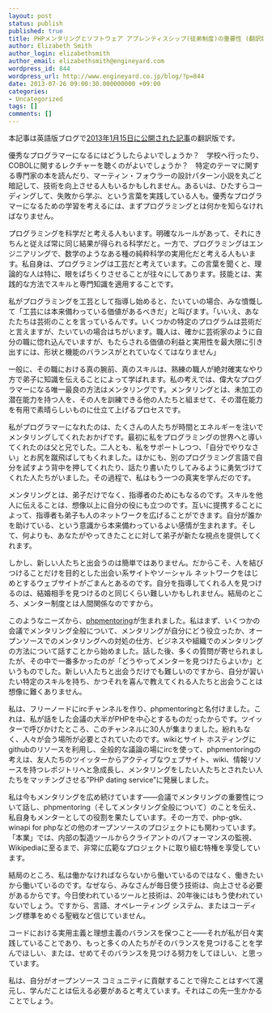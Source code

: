 ```yaml
---
layout: post
status: publish
published: true
title: PHPメンタリングとソフトウェア アプレンティスシップ(徒弟制度)の重要性 (翻訳版)
author: Elizabeth Smith
author_login: elizabethsmith
author_email: elizabethsmith@engineyard.com
wordpress_id: 844
wordpress_url: http://www.engineyard.co.jp/blog/?p=844
date: 2013-07-26 09:00:30.000000000 +09:00
categories:
- Uncategorized
tags: []
comments: []
---
```

<div class="note">本記事は英語版ブログで<a href="https://blog.engineyard.com/2013/php-mentoring-software-apprenticeship" target="_blank">2013年1月15日に公開された記事</a>の翻訳版です。</div>

優秀なプログラマーになるにはどうしたらよいでしょうか？　学校へ行ったり、COBOLに関するレクチャーを聴くのがよいでしょうか？　特定のテーマに関する専門家の本を読んだり、マーティン・フォウラーの設計パターン小説を丸ごと暗記して、技術を向上させる人もいるかもしれません。あるいは、ひたすらコーディングして、失敗から学ぶ、という言葉を実践している人も。優秀なプログラマーになるための学習を考えるには、まずプログラミングとは何かを知らなければなりません。

プログラミングを科学だと考える人もいます。明確なルールがあって、それにきちんと従えば常に同じ結果が得られる科学だと。一方で、プログラミングはエンジニアリングで、数学のようなある種の純粋科学の実用化だと考える人もいます。私自身は、プログラミングは工芸だと考えています。この言葉を聞くと、理論的な人は特に、眼をぱちくりさせることが往々にしてあります。技能とは、実践的な方法でスキルと専門知識を適用することです。

私がプログラミングを工芸として指導し始めると、たいていの場合、みな憤慨して「工芸には本来備わっている価値があるべきだ」と叫びます。「いいえ、あなたたちは芸術のことを言っているんです。いくつかの特定のプログラムは芸術だと言えますが、たいていの場合はちがいます。職人は、確かに芸術家のように自分の職に惚れ込んでいますが、もたらされる価値の利益と実用性を最大限に引き出すには、形状と機能のバランスがとれていなくてはなりません」

一般に、その職における真の腕前、真のスキルは、熟練の職人が絶対確実なやり方で弟子に知識を伝えることによって学ばれます。私の考えでは、偉大なプログラマーになる唯一最良の方法はメンタリングです。メンタリングとは、未加工の潜在能力を持つ人を、その人を訓練できる他の人たちと組ませて、その潜在能力を有用で素晴らしいものに仕立て上げるプロセスです。

私がプログラマーになれたのは、たくさんの人たちが時間とエネルギーを注いでメンタリングしてくれたおかげです。最初に私をプログラミングの世界へと導いてくれたのは父と兄でした。二人とも、私をサポートしつつ、「自分でやりなさい」とお尻を蹴飛ばしてもくれました。ほかにも、別のプログラミング言語で自分を試すよう背中を押してくれたり、話たり書いたりしてみるように勇気づけてくれた人たちがいました。その過程で、私はもう一つの真実を学んだのです。

メンタリングとは、弟子だけでなく、指導者のためにもなるのです。スキルを他人に伝えることは、想像以上に自分の役にも立つのです。互いに提携することによって、指導者も弟子も人のネットワークを広げることができます。自分が誰かを助けている、という意識から本来備わっているよい感情が生まれます。そして、何よりも、あなたがやってきたことに対して弟子が新たな視点を提供してくれます。

しかし、新しい人たちと出会うのは簡単ではありません。だからこそ、人を結びつけることだけを目的とした出会い系サイトやソーシャル ネットワークをはじめとするウェブサイトがごまんとあるのです。自分を指導してくれる人を見つけるのは、結婚相手を見つけるのと同じくらい難しいかもしれません。結局のところ、メンター制度とは人間関係なのですから。

このようなニーズから、<a href="http://phpmentoring.org/" target="_blank">phpmentoring</a>が生まれました。私はまず、いくつかの会議でメンタリング全般について、メンタリングが自分にどう役立ったか、オープンソースでのメンタリングへの対処の仕方、ビジネスや組織でのメンタリングの方法について話すことから始めました。話した後、多くの質問が寄せられましたが、その中で一番多かったのが「どうやってメンターを見つけたらよいか」というものでした。新しい人たちと出会うだけでも難しいのですから、自分が習いたい特定のスキルを持ち、かつそれを喜んで教えてくれる人たちと出会うことは想像に難くありません。

私は、フリーノードにircチャンネルを作り、phpmentoringと名付けました。これは、私が話をした会議の大半がPHPを中心とするものだったからです。ツイッターで呼びかけたところ、このチャンネルに30人が集まりました。紛れもなく、人々が会う場所が必要とされていたのです。wikiとサイト ホスティングにgithubのリソースを利用し、全般的な議論の場にircを使って、phpmentoringの考えは、友人たちのツイッターからアクティブなウェブサイト、wiki、情報リソースを持つレポジトリへと急成長し、メンタリングをしたい人たちとされたい人たちをマッチングさせる”PHP dating service”に発展しました。

私は今もメンタリングを広め続けています——会議でメンタリングの重要性について話し、phpmentoring（そしてメンタリング全般について）のことを伝え、私自身もメンターとしての役割を果たしています。その一方で、php-gtk、winapi for phpなどの他のオープンソースのプロジェクトにも関わっています。「本業」では、内部の製造ツールからクライアントのパフォーマンスの監視、Wikipediaに至るまで、非常に広範なプロジェクトに取り組む特権を享受しています。

結局のところ、私は働かなければならないから働いているのではなく、働きたいから働いているのです。なぜなら、みなさんが毎日使う技術は、向上させる必要があるからです。今日使われているツールと技術は、20年後にはもう使われていないでしょう。ですから、言語、オペレーティング システム、またはコーディング標準をめぐる聖戦など信じていません。

コードにおける実用主義と理想主義のバランスを保つこと——それが私が日々実践していることであり、もっと多くの人たちがそのバランスを見つけることを学んでほしい、または、せめてそのバランスを見つける努力をしてほしい、と思っています。

私は、自分がオープンソース コミュニティに貢献することで得たことはすべて還元し、学んだことは伝える必要があると考えています。それはこの先一生かかることでしょう。
